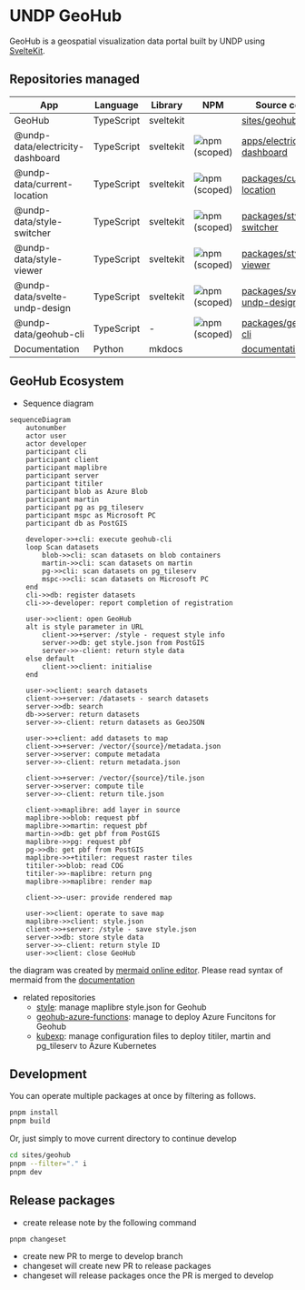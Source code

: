 # UNDP GeoHub

GeoHub is a geospatial visualization data portal built by UNDP using [SvelteKit](https://kit.svelte.dev/).

## Repositories managed

| App                              | Language   | Library   | NPM                                                                            | Source code                                                   |
| -------------------------------- | ---------- | --------- | ------------------------------------------------------------------------------ | ------------------------------------------------------------- |
| GeoHub                           | TypeScript | sveltekit |                                                                                | [sites/geohub](./sites/geohub/)                               |
| @undp-data/electricity-dashboard | TypeScript | sveltekit | ![npm (scoped)](https://img.shields.io/npm/v/@undp-data/electricity-dashboard) | [apps/electricity-dashboard](./apps/electricity-dashboard/)   |
| @undp-data/current-location      | TypeScript | sveltekit | ![npm (scoped)](https://img.shields.io/npm/v/@undp-data/current-location)      | [packages/current-location](./packages/current-location/)     |
| @undp-data/style-switcher        | TypeScript | sveltekit | ![npm (scoped)](https://img.shields.io/npm/v/@undp-data/style-switcher)        | [packages/style-switcher](./packages/style-switcher/)         |
| @undp-data/style-viewer          | TypeScript | sveltekit | ![npm (scoped)](https://img.shields.io/npm/v/@undp-data/style-viewer)          | [packages/style-viewer](./packages/style-viewer/)             |
| @undp-data/svelte-undp-design    | TypeScript | sveltekit | ![npm (scoped)](https://img.shields.io/npm/v/@undp-data/svelte-undp-design)    | [packages/svelte-undp-design](./packages/svelte-undp-design/) |
| @undp-data/geohub-cli            | TypeScript | -         | ![npm (scoped)](https://img.shields.io/npm/v/@undp-data/geohub-cli)            | [packages/geohub-cli](./packages/geohub-cli/)                 |
| Documentation                    | Python     | mkdocs    |                                                                                | [documentation](./documentation/)                             |

## GeoHub Ecosystem

- Sequence diagram

```mermaid
sequenceDiagram
    autonumber
    actor user
    actor developer
    participant cli
    participant client
    participant maplibre
    participant server
    participant titiler
    participant blob as Azure Blob
    participant martin
    participant pg as pg_tileserv
    participant mspc as Microsoft PC
    participant db as PostGIS

    developer->>+cli: execute geohub-cli
    loop Scan datasets
        blob->>cli: scan datasets on blob containers
        martin->>cli: scan datasets on martin
        pg->>cli: scan datasets on pg_tileserv
        mspc->>cli: scan datasets on Microsoft PC
    end
    cli->>db: register datasets
    cli->>-developer: report completion of registration

    user->>client: open GeoHub
    alt is style parameter in URL
        client->>+server: /style - request style info
        server->>db: get style.json from PostGIS
        server->>-client: return style data
    else default
        client->>client: initialise
    end

    user->>client: search datasets
    client->>+server: /datasets - search datasets
    server->>db: search
    db->>server: return datasets
    server->>-client: return datasets as GeoJSON

    user->>+client: add datasets to map
    client->>+server: /vector/{source}/metadata.json
    server->>server: compute metadata
    server->>-client: return metadata.json

    client->>+server: /vector/{source}/tile.json
    server->>server: compute tile
    server->>-client: return tile.json

    client->>maplibre: add layer in source
    maplibre->>blob: request pbf
    maplibre->>martin: request pbf
    martin->>db: get pbf from PostGIS
    maplibre->>pg: request pbf
    pg->>db: get pbf from PostGIS
    maplibre->>+titiler: request raster tiles
    titiler->>blob: read COG
    titiler->>-maplibre: return png
    maplibre->>maplibre: render map

    client->>-user: provide rendered map

    user->>client: operate to save map
    maplibre->>client: style.json
    client->>+server: /style - save style.json
    server->>db: store style data
    server->>-client: return style ID
    user->>client: close GeoHub
```

the diagram was created by [mermaid online editor](https://mermaid.live/edit). Please read syntax of mermaid from the [documentation](https://mermaid.js.org/syntax/sequenceDiagram.htm)

- related repositories
  - [style](https://github.com/UNDP-Data/style): manage maplibre style.json for Geohub
  - [geohub-azure-functions](https://github.com/UNDP-Data/geohub-azure-functions): manage to deploy Azure Funcitons for Geohub
  - [kubexp](https://github.com/UNDP-Data/kubexp): manage configuration files to deploy titiler, martin and pg_tileserv to Azure Kubernetes


## Development

You can operate multiple packages at once by filtering as follows.

```bash
pnpm install
pnpm build
```

Or, just simply to move current directory to continue develop

```bash
cd sites/geohub
pnpm --filter="." i
pnpm dev
```

## Release packages

- create release note by the following command

```
pnpm changeset
```

- create new PR to merge to develop branch
- changeset will create new PR to release packages
- changeset will release packages once the PR is merged to develop
